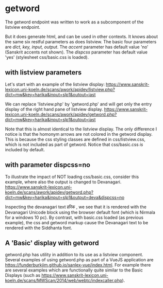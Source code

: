 
# getword

The getword endpoint was written to work as a subcomponent of the listview endpoint.

But it does generate html, and can be used in other contexts.  It knows about the same six restful parameters as does listview.  The basic four parameters are *dict, key, input, output*.  The *accent* parameter has default value 'no' (Sanskrit accents not shown).  The *dispcss* parameter has default value 'yes' (stylesheet css/basic.css is loaded).

## with listview parameters
Let's start with an example of the listview display:
https://www.sanskrit-lexicon.uni-koeln.de/scans/awork/apidev/listview.php?dict=mw&key=harika&input=slp1&output=iast

We can replace 'listview.php' by 'getword.php' and will get only the entry display of the right hand pane of listview display.
https://www.sanskrit-lexicon.uni-koeln.de/scans/awork/apidev/getword.php?dict=mw&key=harika&input=slp1&output=iast

Note that this is almost identical to the listview display.  The only difference I notice is that the homonym arrows are not colored in the getword display.  This is because the css styling classes are defined in css/listview.css, which is not included as part of getword.   Notice that css/basic.css *is* included by default.

## with parameter dispcss=no
To illustrate the impact of NOT loading css/basic.css,  consider this example, where also the output is changed to Devanagari.
https://www.sanskrit-lexicon.uni-koeln.de/scans/awork/apidev/getword.php?dict=mw&key=harika&input=slp1&output=deva&dispcss=no

Inspecting the devanagari text हरिक , we see that it is rendered with the Devanagari Unicode block using the browser default font (which is Nirmala for a windows 10 pc).
By contrast, with basic.css loaded (as previous example), the css and getword markup cause the Devanagari text to be rendered with the Siddhanta font.

## A 'Basic' display with getword 
getword.php has utility in addition to its use as a listview component.  Several examples of using getword.php as part of a VueJS application are https://funderburkjim.github.io/sanlex-vue/index.html.  For example there are several examples which are functionally quite similar to the Basic Displays (such as https://www.sanskrit-lexicon.uni-koeln.de/scans/MWScan/2014/web/webtc/indexcaller.php).


